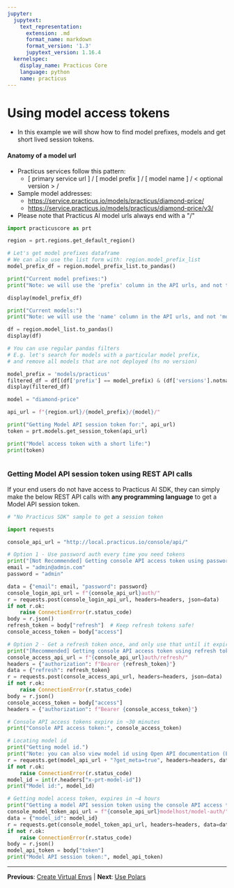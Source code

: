 ```yaml
---
jupyter:
  jupytext:
    text_representation:
      extension: .md
      format_name: markdown
      format_version: '1.3'
      jupytext_version: 1.16.4
  kernelspec:
    display_name: Practicus Core
    language: python
    name: practicus
---
```


# Using model access tokens

- In this example we will show how to find model prefixes, models and get short lived session tokens.

#### Anatomy of a model url 

- Practicus services follow this pattern:
    - [ primary service url ] / [ model prefix ] / [ model name ] / < optional version > /
- Sample model addresses:
    - https://service.practicus.io/models/practicus/diamond-price/
    - https://service.practicus.io/models/practicus/diamond-price/v3/
- Please note that Practicus AI model urls always end with a "/" 

```python
import practicuscore as prt 

region = prt.regions.get_default_region()
```

```python
# Let's get model prefixes dataframe
# We can also use the list form with: region.model_prefix_list 
model_prefix_df = region.model_prefix_list.to_pandas()

print("Current model prefixes:")
print("Note: we will use the 'prefix' column in the API urls, and not the 'key'.")

display(model_prefix_df)
```

```python
print("Current models:")
print("Note: we will use the 'name' column in the API urls, and not 'model_id'")

df = region.model_list.to_pandas()
display(df)
```

```python
# You can use regular pandas filters
# E.g. let's search for models with a particular model prefix, 
# and remove all models that are not deployed (hs no version)

model_prefix = 'models/practicus'
filtered_df = df[(df['prefix'] == model_prefix) & (df['versions'].notna())]
display(filtered_df)
```

```python
model = "diamond-price"

api_url = f"{region.url}/{model_prefix}/{model}/"

print("Getting Model API session token for:", api_url)
token = prt.models.get_session_token(api_url)

print("Model access token with a short life:")
print(token)
```

```python

```

### Getting Model API session token using REST API calls
If your end users do not have access to Practicus AI SDK, they can simply make the below REST API calls with **any programming language** to get a Model API session token.

```python
# "No Practicus SDK" sample to get a session token

import requests

console_api_url = "http://local.practicus.io/console/api/"

# Option 1 - Use password auth every time you need tokens
print("[Not Recommended] Getting console API access token using password.")
email = "admin@admin.com"
password = "admin"

data = {"email": email, "password": password}
console_login_api_url = f"{console_api_url}auth/"
r = requests.post(console_login_api_url, headers=headers, json=data)
if not r.ok:
    raise ConnectionError(r.status_code)
body = r.json()
refresh_token = body["refresh"]  # Keep refresh tokens safe!
console_access_token = body["access"] 

# Option 2 - Get a refresh token once, and only use that until it expires in ~3 months
print("[Recommended] Getting console API access token using refresh token")
console_access_api_url = f"{console_api_url}auth/refresh/"
headers = {"authorization": f"Bearer {refresh_token}"}
data = {"refresh": refresh_token}
r = requests.post(console_access_api_url, headers=headers, json=data)
if not r.ok:
    raise ConnectionError(r.status_code)
body = r.json()
console_access_token = body["access"]
headers = {"authorization": f"Bearer {console_access_token}"}

# Console API access tokens expire in ~30 minutes
print("Console API access token:", console_access_token)

# Locating model id
print("Getting model id.")
print("Note: you can also view model id using Open API documentation (E.g. https://../models/redoc/), or using Practicus AI App.")
r = requests.get(model_api_url + "?get_meta=true", headers=headers, data=data)
if not r.ok:
    raise ConnectionError(r.status_code)
model_id = int(r.headers["x-prt-model-id"])
print("Model id:", model_id)

# Getting model access token, expires in ~4 hours
print("Getting a model API session token using the console API access token") 
console_model_token_api_url = f"{console_api_url}modelhost/model-auth/"
data = {"model_id": model_id}
r = requests.get(console_model_token_api_url, headers=headers, data=data)
if not r.ok:
    raise ConnectionError(r.status_code)
body = r.json()
model_api_token = body["token"]
print("Model API session token:", model_api_token) 
```


---

**Previous**: [Create Virtual Envs](create-virtual-envs.md) | **Next**: [Use Polars](use-polars.md)

